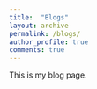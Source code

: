 ```yaml
---
title:  "Blogs"
layout: archive
permalink: /blogs/
author_profile: true
comments: true
---
```


This is my blog page.

